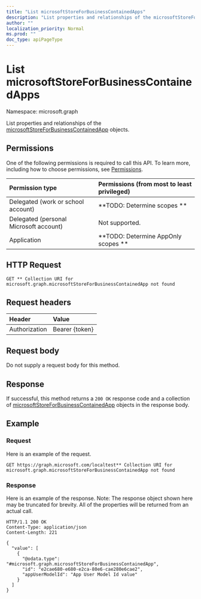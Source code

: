 ```yaml
---
title: "List microsoftStoreForBusinessContainedApps"
description: "List properties and relationships of the microsoftStoreForBusinessContainedApp objects."
author: ""
localization_priority: Normal
ms.prod: ""
doc_type: apiPageType
---
```


# List microsoftStoreForBusinessContainedApps

Namespace: microsoft.graph

List properties and relationships of the [microsoftStoreForBusinessContainedApp](../resources/microsoftstoreforbusinesscontainedapp.md) objects.

## Permissions
One of the following permissions is required to call this API. To learn more, including how to choose permissions, see [Permissions](/concepts/permissions-reference.md).

|Permission type|Permissions (from most to least privileged)|
|:---|:---|
|Delegated (work or school account)|**TODO: Determine scopes **|
|Delegated (personal Microsoft account)|Not supported.|
|Application|**TODO: Determine AppOnly scopes **|

## HTTP Request
<!-- {
  "blockType": "ignored"
}
-->
``` http
GET ** Collection URI for microsoft.graph.microsoftStoreForBusinessContainedApp not found
```

## Request headers
|Header|Value|
|:---|:---|
|Authorization|Bearer {token}|

## Request body
Do not supply a request body for this method.

## Response
If successful, this method returns a `200 OK` response code and a collection of [microsoftStoreForBusinessContainedApp](../resources/microsoftstoreforbusinesscontainedapp.md) objects in the response body.

## Example

### Request
Here is an example of the request.
<!-- {
  "blockType": "request",
  "name": "get_microsoftstoreforbusinesscontainedapp"
}
-->
``` http
GET https://graph.microsoft.com/localtest** Collection URI for microsoft.graph.microsoftStoreForBusinessContainedApp not found
```

### Response
Here is an example of the response. Note: The response object shown here may be truncated for brevity. All of the properties will be returned from an actual call.
<!-- {
  "blockType": "response",
  "truncated": true,
  "@odata.type": "collection(microsoft.graph.microsoftstoreforbusinesscontainedapp)"
}
-->
``` http
HTTP/1.1 200 OK
Content-Type: application/json
Content-Length: 221

{
  "value": [
    {
      "@odata.type": "#microsoft.graph.microsoftStoreForBusinessContainedApp",
      "id": "e2cae680-e680-e2ca-80e6-cae280e6cae2",
      "appUserModelId": "App User Model Id value"
    }
  ]
}
```

